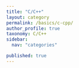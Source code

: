 ```yaml
---
title: "C/C++"
layout: category
permalink: /basics/c-cpp/
author_profile: true
taxonomy: C/C++
sidebar:
  nav: "categories"

published: true
---
```

